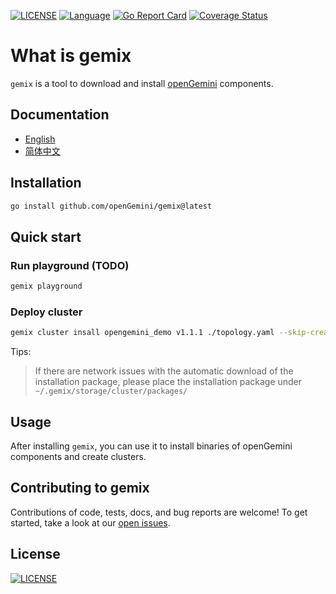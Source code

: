 [![LICENSE](https://img.shields.io/github/license/openGemini/gemix.svg)](https://github.com/openGemini/gemix/blob/master/LICENSE)
[![Language](https://img.shields.io/badge/Language-Go-blue.svg)](https://golang.org/)
[![Go Report Card](https://goreportcard.com/badge/github.com/openGemini/gemix)](https://goreportcard.com/badge/github.com/openGemini/gemix)
[![Coverage Status](https://codecov.io/gh/openGemini/gemix/branch/master/graph/badge.svg)](https://codecov.io/gh/openGemini/gemix/)

# What is gemix

`gemix` is a tool to download and install [openGemini](https://github.com/openGemini/openGemini) components.

## Documentation

- [English]()
- [简体中文](https://docs.opengemini.org/zh/guide/reference/gemix_manual.html)

## Installation

```sh
go install github.com/openGemini/gemix@latest
```

## Quick start

### Run playground (TODO)

```sh
gemix playground
```

### Deploy cluster

```sh
gemix cluster insall opengemini_demo v1.1.1 ./topology.yaml --skip-create-user -p
```

Tips:

> If there are network issues with the automatic download of the installation package, 
> please place the installation package under `~/.gemix/storage/cluster/packages/`

## Usage

After installing `gemix`, you can use it to install binaries of openGemini components and create clusters.

## Contributing to gemix

Contributions of code, tests, docs, and bug reports are welcome! To get started, take a look at our [open issues](https://github.com/openGemini/gemix/issues).

## License

[![LICENSE](https://img.shields.io/github/license/openGemini/gemix.svg)](https://github.com/openGemini/gemix/blob/master/LICENSE)

